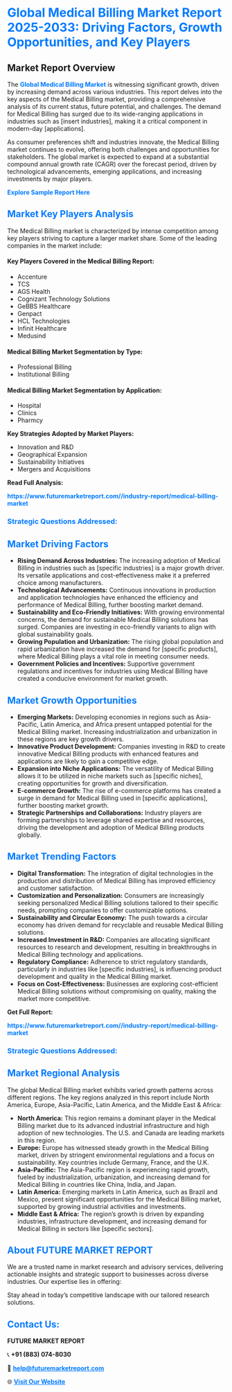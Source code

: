 <h1 style="color: #007BFF;">Global Medical Billing Market Report 2025-2033: Driving Factors, Growth Opportunities, and Key Players</h1>

<section id="overview">
<h2>Market Report Overview</h2>
<p>The <a href="https://www.futuremarketreport.com//industry-report/medical-billing-market" style="color: #007BFF; text-decoration: none;"><strong>Global Medical Billing Market</strong></a> is witnessing significant growth, driven by increasing demand across various industries. This report delves into the key aspects of the Medical Billing market, providing a comprehensive analysis of its current status, future potential, and challenges. The demand for Medical Billing has surged due to its wide-ranging applications in industries such as [insert industries], making it a critical component in modern-day [applications].</p>
<p>As consumer preferences shift and industries innovate, the Medical Billing market continues to evolve, offering both challenges and opportunities for stakeholders. The global market is expected to expand at a substantial compound annual growth rate (CAGR) over the forecast period, driven by technological advancements, emerging applications, and increasing investments by major players.</p>
</section>

<section id="overview">
<p><a href="https://www.futuremarketreport.com//request-sample/reportId=63629" style="color: #007BFF; text-decoration: none;"><strong>Explore Sample Report Here</strong></a></p>
</section>

<section id="key-players">
<h2 style="color: #007BFF;">Market Key Players Analysis</h2>
<p>The Medical Billing market is characterized by intense competition among key players striving to capture a larger market share. Some of the leading companies in the market include:</p>
<h4>Key Players Covered in the Medical Billing Report:</h4>
<ul><li>Accenture</li><li>TCS</li><li>AGS Health</li><li>Cognizant Technology Solutions</li><li>GeBBS Healthcare</li><li>Genpact</li><li>HCL Technologies</li><li>Infinit Healthcare</li><li>Medusind</li></ul>
<h4>Medical Billing Market Segmentation by Type:</h4>
<ul><li>Professional Billing</li><li>Institutional Billing</li></ul>

<h4>Medical Billing Market Segmentation by Application:</h4>
<ul><li>Hospital</li><li>Clinics</li><li>Pharmcy</li></ul>
<p><strong>Key Strategies Adopted by Market Players:</strong></p>
<ul>
<li>Innovation and R&D</li>
<li>Geographical Expansion</li>
<li>Sustainability Initiatives</li>
<li>Mergers and Acquisitions</li>
</ul>
</section>

<section>
<p><strong>Read Full Analysis: </strong></p><a href="https://www.futuremarketreport.com//industry-report/medical-billing-market" style="color: #007BFF; text-decoration: none;"><strong>https://www.futuremarketreport.com//industry-report/medical-billing-market</strong></a>
<h3 style="color: #007BFF;">Strategic Questions Addressed:</h3>
</section>

<section id="driving-factors">
<h2 style="color: #007BFF;">Market Driving Factors</h2>
<ul>
<li><strong>Rising Demand Across Industries:</strong> The increasing adoption of Medical Billing in industries such as [specific industries] is a major growth driver. Its versatile applications and cost-effectiveness make it a preferred choice among manufacturers.</li>
<li><strong>Technological Advancements:</strong> Continuous innovations in production and application technologies have enhanced the efficiency and performance of Medical Billing, further boosting market demand.</li>
<li><strong>Sustainability and Eco-Friendly Initiatives:</strong> With growing environmental concerns, the demand for sustainable Medical Billing solutions has surged. Companies are investing in eco-friendly variants to align with global sustainability goals.</li>
<li><strong>Growing Population and Urbanization:</strong> The rising global population and rapid urbanization have increased the demand for [specific products], where Medical Billing plays a vital role in meeting consumer needs.</li>
<li><strong>Government Policies and Incentives:</strong> Supportive government regulations and incentives for industries using Medical Billing have created a conducive environment for market growth.</li>
</ul>
</section>

<section id="growth-opportunities">
<h2 style="color: #007BFF;">Market Growth Opportunities</h2>
<ul>
<li><strong>Emerging Markets:</strong> Developing economies in regions such as Asia-Pacific, Latin America, and Africa present untapped potential for the Medical Billing market. Increasing industrialization and urbanization in these regions are key growth drivers.</li>
<li><strong>Innovative Product Development:</strong> Companies investing in R&D to create innovative Medical Billing products with enhanced features and applications are likely to gain a competitive edge.</li>
<li><strong>Expansion into Niche Applications:</strong> The versatility of Medical Billing allows it to be utilized in niche markets such as [specific niches], creating opportunities for growth and diversification.</li>
<li><strong>E-commerce Growth:</strong> The rise of e-commerce platforms has created a surge in demand for Medical Billing used in [specific applications], further boosting market growth.</li>
<li><strong>Strategic Partnerships and Collaborations:</strong> Industry players are forming partnerships to leverage shared expertise and resources, driving the development and adoption of Medical Billing products globally.</li>
</ul>
</section>

<section id="trending-factors">
<h2 style="color: #007BFF;">Market Trending Factors</h2>
<ul>
<li><strong>Digital Transformation:</strong> The integration of digital technologies in the production and distribution of Medical Billing has improved efficiency and customer satisfaction.</li>
<li><strong>Customization and Personalization:</strong> Consumers are increasingly seeking personalized Medical Billing solutions tailored to their specific needs, prompting companies to offer customizable options.</li>
<li><strong>Sustainability and Circular Economy:</strong> The push towards a circular economy has driven demand for recyclable and reusable Medical Billing solutions.</li>
<li><strong>Increased Investment in R&D:</strong> Companies are allocating significant resources to research and development, resulting in breakthroughs in Medical Billing technology and applications.</li>
<li><strong>Regulatory Compliance:</strong> Adherence to strict regulatory standards, particularly in industries like [specific industries], is influencing product development and quality in the Medical Billing market.</li>
<li><strong>Focus on Cost-Effectiveness:</strong> Businesses are exploring cost-efficient Medical Billing solutions without compromising on quality, making the market more competitive.</li>
</ul>
</section>

<section>
<p><strong>Get Full Report: </strong></p><a href="https://www.futuremarketreport.com//industry-report/medical-billing-market" style="color: #007BFF; text-decoration: none;"><strong>https://www.futuremarketreport.com//industry-report/medical-billing-market</strong></a>
<h3 style="color: #007BFF;">Strategic Questions Addressed:</h3>
</section>


<section id="regional-analysis">
<h2 style="color: #007BFF;">Market Regional Analysis</h2>
<p>The global Medical Billing market exhibits varied growth patterns across different regions. The key regions analyzed in this report include North America, Europe, Asia-Pacific, Latin America, and the Middle East & Africa:</p>
<ul>
<li><strong>North America:</strong> This region remains a dominant player in the Medical Billing market due to its advanced industrial infrastructure and high adoption of new technologies. The U.S. and Canada are leading markets in this region.</li>
<li><strong>Europe:</strong> Europe has witnessed steady growth in the Medical Billing market, driven by stringent environmental regulations and a focus on sustainability. Key countries include Germany, France, and the U.K.</li>
<li><strong>Asia-Pacific:</strong> The Asia-Pacific region is experiencing rapid growth, fueled by industrialization, urbanization, and increasing demand for Medical Billing in countries like China, India, and Japan.</li>
<li><strong>Latin America:</strong> Emerging markets in Latin America, such as Brazil and Mexico, present significant opportunities for the Medical Billing market, supported by growing industrial activities and investments.</li>
<li><strong>Middle East & Africa:</strong> The region’s growth is driven by expanding industries, infrastructure development, and increasing demand for Medical Billing in sectors like [specific sectors].</li>
</ul>
</section>

<footer>
<h2 style="color: #007BFF;">About FUTURE MARKET REPORT</h2>
<p>We are a trusted name in market research and advisory services, delivering actionable insights and strategic support to businesses across diverse industries. Our expertise lies in offering:</p>

<p>Stay ahead in today’s competitive landscape with our tailored research solutions.</p>

<h2 style="color: #007BFF;">Contact Us:</h2>
<p><strong>FUTURE MARKET REPORT</strong></p>
<p>📞 <strong>+91 (883) 074-8030</strong></p>
<p>📧 <strong><a href="mailto:help@futuremarketreport.com" style="color: #007BFF;">help@futuremarketreport.com</a></strong></p>
<p>🌐 <strong><a href="https://www.futuremarketreport.com/" style="color: #007BFF;">Visit Our Website</a></strong></p>
</footer>